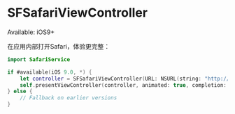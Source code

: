 # SFSafariViewController

Available: iOS9+

在应用内部打开Safari，体验更完整：


```swift
import SafariService

if #available(iOS 9.0, *) {
    let controller = SFSafariViewController(URL: NSURL(string: "http://www.douban.com")!, entersReaderIfAvailable: true)
    self.presentViewController(controller, animated: true, completion: nil)
} else {
    // Fallback on earlier versions
}
```